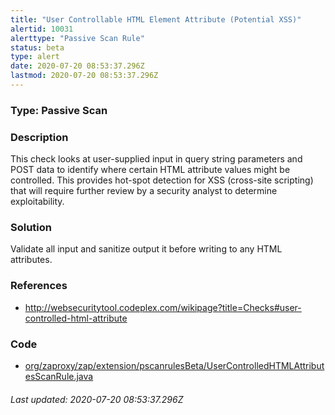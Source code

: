 ```yaml
---
title: "User Controllable HTML Element Attribute (Potential XSS)"
alertid: 10031
alerttype: "Passive Scan Rule"
status: beta
type: alert
date: 2020-07-20 08:53:37.296Z
lastmod: 2020-07-20 08:53:37.296Z
---
```

### Type: Passive Scan

### Description
This check looks at user-supplied input in query string parameters and POST data to identify where certain HTML attribute values might be controlled. This provides hot-spot detection for XSS (cross-site scripting) that will require further review by a security analyst to determine exploitability.

### Solution

Validate all input and sanitize output it before writing to any HTML attributes.

### References

* http://websecuritytool.codeplex.com/wikipage?title=Checks#user-controlled-html-attribute

### Code

 * [org/zaproxy/zap/extension/pscanrulesBeta/UserControlledHTMLAttributesScanRule.java](https://github.com/zaproxy/zap-extensions/blob/master/addOns/pscanrulesBeta/src/main/java/org/zaproxy/zap/extension/pscanrulesBeta/UserControlledHTMLAttributesScanRule.java)

###### Last updated: 2020-07-20 08:53:37.296Z
